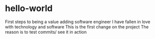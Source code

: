 # hello-world
First steps to being a value adding software engineer
I have fallen in love with technology and software
This is the first change on the project
The reason is to test commits/ see it in action
